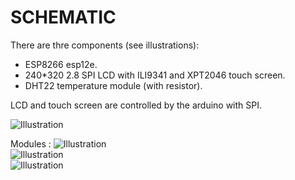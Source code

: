 SCHEMATIC
==========

There are thre components (see illustrations):
 * ESP8266 esp12e.
 * 240*320 2.8 SPI LCD with ILI9341 and XPT2046 touch screen.
 * DHT22 temperature module (with resistor).
 
LCD and touch screen are controlled by the arduino with SPI.

![Illustration](https://github.com/execuc/esp-hw-monitoring/blob/master/pcb/images/schema.png)  

Modules :
![Illustration](https://github.com/execuc/esp-hw-monitoring/blob/master/pcb/images/dht22.png)  
![Illustration](https://github.com/execuc/esp-hw-monitoring/blob/master/pcb/images/esp.png)  
![Illustration](https://github.com/execuc/esp-hw-monitoring/blob/master/pcb/images/lcd.png)  

